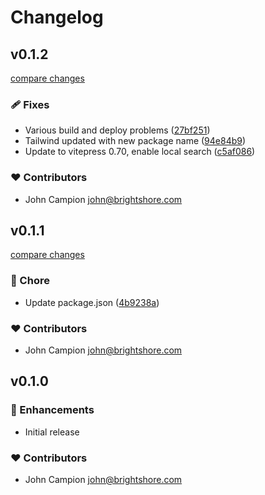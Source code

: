 # Changelog

## v0.1.2

[compare changes](https://github.com/jcamp-code/vitepress-blog-theme/compare/v0.1.1...v0.1.2)

### 🩹 Fixes

- Various build and deploy problems ([27bf251](https://github.com/jcamp-code/vitepress-blog-theme/commit/27bf251))
- Tailwind updated with new package name ([94e84b9](https://github.com/jcamp-code/vitepress-blog-theme/commit/94e84b9))
- Update to vitepress 0.70, enable local search ([c5af086](https://github.com/jcamp-code/vitepress-blog-theme/commit/c5af086))

### ❤️ Contributors

- John Campion <john@brightshore.com>

## v0.1.1

[compare changes](https://github.com/jcamp-code/vitepress-blog-theme/compare/v0.1.0...v0.1.1)

### 🏡 Chore

- Update package.json ([4b9238a](https://github.com/jcamp-code/vitepress-blog-theme/commit/4b9238a))

### ❤️ Contributors

- John Campion <john@brightshore.com>

## v0.1.0

### 🚀 Enhancements

- Initial release

### ❤️ Contributors

- John Campion <john@brightshore.com>
